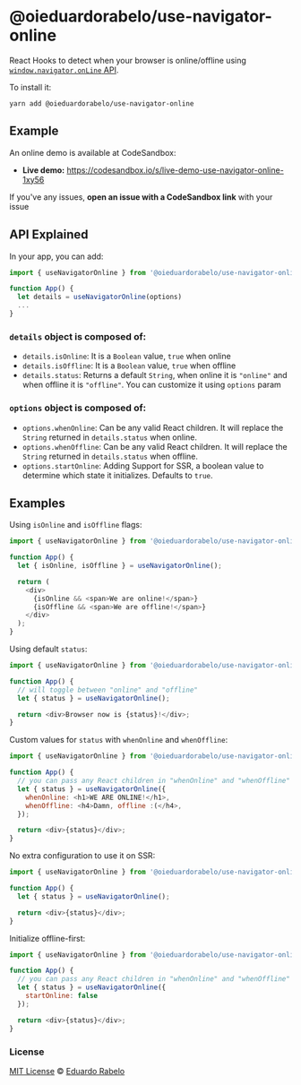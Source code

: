 # @oieduardorabelo/use-navigator-online

React Hooks to detect when your browser is online/offline using [`window.navigator.onLine` API](https://developer.mozilla.org/en-US/docs/Web/API/NavigatorOnLine).

To install it:

```
yarn add @oieduardorabelo/use-navigator-online
```

## Example

An online demo is available at CodeSandbox:

- **Live demo:** https://codesandbox.io/s/live-demo-use-navigator-online-1xy56

If you've any issues, **open an issue with a CodeSandbox link** with your issue

## API Explained

In your app, you can add:

```javascript
import { useNavigatorOnline } from '@oieduardorabelo/use-navigator-online';

function App() {
  let details = useNavigatorOnline(options)
  ...
}
```

### `details` object is composed of:

- `details.isOnline`: It is a `Boolean` value, `true` when online
- `details.isOffline`: It is a `Boolean` value, `true` when offline
- `details.status`: Returns a default `String`, when online it is `"online"` and when offline it is `"offline"`. You can customize it using `options` param

### `options` object is composed of:

- `options.whenOnline`: Can be any valid React children. It will replace the `String` returned in `details.status` when online.
- `options.whenOffline`: Can be any valid React children. It will replace the `String` returned in `details.status` when offline.
- `options.startOnline`: Adding Support for SSR, a boolean value to determine which state it initializes. Defaults to `true`.

## Examples

Using `isOnline` and `isOffline` flags:

```javascript
import { useNavigatorOnline } from '@oieduardorabelo/use-navigator-online';

function App() {
  let { isOnline, isOffline } = useNavigatorOnline();

  return (
    <div>
      {isOnline && <span>We are online!</span>}
      {isOffline && <span>We are offline!</span>}
    </div>
  );
}
```

Using default `status`:

```javascript
import { useNavigatorOnline } from '@oieduardorabelo/use-navigator-online';

function App() {
  // will toggle between "online" and "offline"
  let { status } = useNavigatorOnline();

  return <div>Browser now is {status}!</div>;
}
```

Custom values for `status` with `whenOnline` and `whenOffline`:

```javascript
import { useNavigatorOnline } from '@oieduardorabelo/use-navigator-online';

function App() {
  // you can pass any React children in "whenOnline" and "whenOffline"
  let { status } = useNavigatorOnline({
    whenOnline: <h1>WE ARE ONLINE!</h1>,
    whenOffline: <h4>Damn, offline :(</h4>,
  });

  return <div>{status}</div>;
}
```

No extra configuration to use it on SSR:

```javascript
import { useNavigatorOnline } from '@oieduardorabelo/use-navigator-online';

function App() {
  let { status } = useNavigatorOnline();

  return <div>{status}</div>;
}
```

Initialize offline-first:

```javascript
import { useNavigatorOnline } from '@oieduardorabelo/use-navigator-online';

function App() {
  // you can pass any React children in "whenOnline" and "whenOffline"
  let { status } = useNavigatorOnline({
    startOnline: false
  });

  return <div>{status}</div>;
}
```

### License

[MIT License](https://oss.ninja/mit/oieduardorabelo/) © [Eduardo Rabelo](https://eduardorabelo.me)
